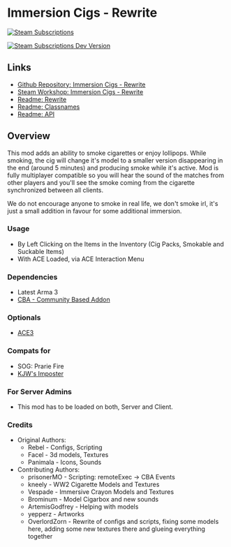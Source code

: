 # Immersion Cigs - Rewrite
[![Steam Subscriptions](https://img.shields.io/steam/subscriptions/3375788189?style=for-the-badge&logo=steam&label=Steam%20Workshop&color=%23690000&link=https%3A%2F%2Fsteamcommunity.com%2Fsharedfiles%2Ffiledetails%2F%3Fid%3D3375788189)](https://steamcommunity.com/sharedfiles/filedetails/?id=3375788189)

[![Steam Subscriptions Dev Version](https://img.shields.io/steam/subscriptions/3518473416?style=for-the-badge&logo=steam&label=Steam%20Workshop%20-%20DEV&color=%23690000&link=https%3A%2F%2Fsteamcommunity.com%2Fsharedfiles%2Ffiledetails%2F%3Fid%3518473416)](https://steamcommunity.com/sharedfiles/filedetails/?id=3518473416)





## Links
- [Github Repository: Immersion Cigs - Rewrite](https://github.com/OverlordZorn/immersion-cigs-rewrite)
- [Steam Workshop: Immersion Cigs - Rewrite](https://steamcommunity.com/sharedfiles/filedetails/?id=3375788189)
- [Readme: Rewrite](README-Rewrite.md)
- [Readme: Classnames](readme-classnames.md)
- [Readme: API](README-API.md)

## Overview

This mod adds an ability to smoke cigarettes or enjoy lollipops.
While smoking, the cig will change it's model to a smaller version disappearing in the end (around 5 minutes) and producing smoke while it's active.
Mod is fully multiplayer compatible so you will hear the sound of the matches from other players and you'll see the smoke coming from the cigarette synchronized between all clients.

We do not encourage anyone to smoke in real life, we don't smoke irl, it's just a small addition in favour for some additional immersion.

### Usage
- By Left Clicking on the Items in the Inventory (Cig Packs, Smokable and Suckable Items)
- With ACE Loaded, via ACE Interaction Menu


### Dependencies
- Latest Arma 3
- [CBA - Community Based Addon](https://steamcommunity.com/sharedfiles/filedetails/?id=450814997)

### Optionals
- [ACE3](https://steamcommunity.com/sharedfiles/filedetails/?id=463939057)

### Compats for
- SOG: Prarie Fire
- [KJW's Imposter](https://steamcommunity.com/sharedfiles/filedetails/?id=2917554904)

### For Server Admins
- This mod has to be loaded on both, Server and Client.

### Credits
- Original Authors:
  - Rebel - Configs, Scripting
  - Facel - 3d models, Textures
  - Panimala - Icons, Sounds
- Contributing Authors:
  - prisonerMO - Scripting: remoteExec -> CBA Events
  - kneely - WW2 Cigarette Models and Textures
  - Vespade - Immersive Crayon Models and Textures
  - Brominum - Model Cigarbox and new sounds
  - ArtemisGodfrey - Helping with models
  - yepperz - Artworks
  - OverlordZorn - Rewrite of configs and scripts, fixing some models here, adding some new textures there and glueing everything together
